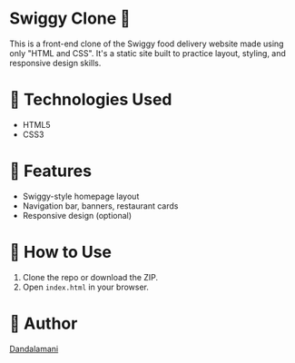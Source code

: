 # Swiggy Clone 🍔
This is a front-end clone of the Swiggy food delivery website made using only "HTML and CSS". It's a static site built to practice layout, styling, and responsive design skills.

# 🔧 Technologies Used
- HTML5
- CSS3

# 🚀 Features
- Swiggy-style homepage layout
- Navigation bar, banners, restaurant cards
- Responsive design (optional)

# 📂 How to Use
1. Clone the repo or download the ZIP.
2. Open `index.html` in your browser.

# 📌 Author
[Dandalamani](https://github.com/Dandalamani)
